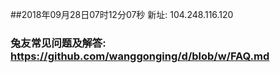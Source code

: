 ##2018年09月28日07时12分07秒 新址: 104.248.116.120
### 兔友常见问题及解答: https://github.com/wanggonging/d/blob/w/FAQ.md
